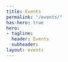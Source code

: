 ```yaml
---
title: Events
permalink: "/events/"
has-hero: true
hero:
- tagline: 
  header: Events
  subheader: 
layout: events
---
```

